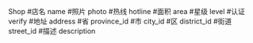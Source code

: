 Shop
#店名 name
#照片 photo
#热线 hotline
#面积 area
#星级 level
#认证 verify
#地址 address
#省 province_id
#市 city_id
#区 district_id
#街道 street_id
#描述 description
